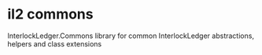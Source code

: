 # il2 commons
InterlockLedger.Commons library for common InterlockLedger abstractions, helpers and class extensions
